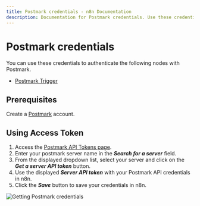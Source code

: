 ```yaml
---
title: Postmark credentials - n8n Documentation
description: Documentation for Postmark credentials. Use these credentials to authenticate Postmark in n8n, a workflow automation platform.
---
```


# Postmark credentials

You can use these credentials to authenticate the following nodes with Postmark.

- [Postmark Trigger](/integrations/builtin/trigger-nodes/n8n-nodes-base.postmarktrigger/)

## Prerequisites

Create a [Postmark](https://postmarkapp.com/) account.

## Using Access Token

1. Access the [Postmark API Tokens page](https://account.postmarkapp.com/api_tokens).
2. Enter your postmark server name in the ***Search for a server*** field.
3. From the displayed dropdown list, select your server and click on the ***Get a server API token*** button.
4. Use the displayed ***Server API token*** with your Postmark API credentials in n8n.
5. Click the ***Save*** button to save your credentials in n8n.

![Getting Postmark credentials](/_images/integrations/builtin/credentials/postmark/using-access-token.gif)

